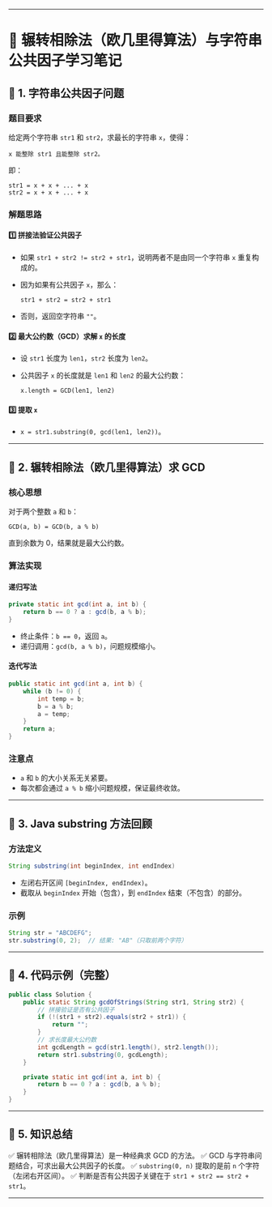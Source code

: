 ------

# 📝 辗转相除法（欧几里得算法）与字符串公共因子学习笔记

## 📌 1. 字符串公共因子问题

### 题目要求

给定两个字符串 `str1` 和 `str2`，求最长的字符串 `x`，使得：

```
x 能整除 str1 且能整除 str2。
```

即：

```
str1 = x + x + ... + x
str2 = x + x + ... + x
```

### 解题思路

#### 1️⃣ 拼接法验证公共因子

- 如果 `str1 + str2 != str2 + str1`，说明两者不是由同一个字符串 `x` 重复构成的。

- 因为如果有公共因子 `x`，那么：

  ```
  str1 + str2 = str2 + str1
  ```

- 否则，返回空字符串 `""`。

#### 2️⃣ 最大公约数（GCD）求解 `x` 的长度

- 设 `str1` 长度为 `len1`，`str2` 长度为 `len2`。

- 公共因子 `x` 的长度就是 `len1` 和 `len2` 的最大公约数：

  ```
  x.length = GCD(len1, len2)
  ```

#### 3️⃣ 提取 `x`

- `x = str1.substring(0, gcd(len1, len2))`。

------

## 📌 2. 辗转相除法（欧几里得算法）求 GCD

### 核心思想

对于两个整数 `a` 和 `b`：

```
GCD(a, b) = GCD(b, a % b)
```

直到余数为 0，结果就是最大公约数。

### 算法实现

#### 递归写法

```java
private static int gcd(int a, int b) {
    return b == 0 ? a : gcd(b, a % b);
}
```

- 终止条件：`b == 0`，返回 `a`。
- 递归调用：`gcd(b, a % b)`，问题规模缩小。

#### 迭代写法

```java
public static int gcd(int a, int b) {
    while (b != 0) {
        int temp = b;
        b = a % b;
        a = temp;
    }
    return a;
}
```

### 注意点

- `a` 和 `b` 的大小关系无关紧要。
- 每次都会通过 `a % b` 缩小问题规模，保证最终收敛。

------

## 📌 3. Java substring 方法回顾

### 方法定义

```java
String substring(int beginIndex, int endIndex)
```

- 左闭右开区间 `[beginIndex, endIndex)`。
- 截取从 `beginIndex` 开始（包含），到 `endIndex` 结束（不包含）的部分。

### 示例

```java
String str = "ABCDEFG";
str.substring(0, 2);  // 结果: "AB"（只取前两个字符）
```

------

## 📌 4. 代码示例（完整）

```java
public class Solution {
    public static String gcdOfStrings(String str1, String str2) {
        // 拼接验证是否有公共因子
        if (!(str1 + str2).equals(str2 + str1)) {
            return "";
        }
        // 求长度最大公约数
        int gcdLength = gcd(str1.length(), str2.length());
        return str1.substring(0, gcdLength);
    }

    private static int gcd(int a, int b) {
        return b == 0 ? a : gcd(b, a % b);
    }
}
```

------

## 📌 5. 知识总结

✅ 辗转相除法（欧几里得算法）是一种经典求 GCD 的方法。
 ✅ GCD 与字符串问题结合，可求出最大公共因子的长度。
 ✅ `substring(0, n)` 提取的是前 `n` 个字符（左闭右开区间）。
 ✅ 判断是否有公共因子关键在于 `str1 + str2 == str2 + str1`。

------


